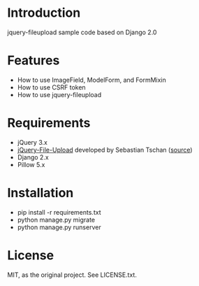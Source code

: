 # Introduction

jquery-fileupload sample code based on Django 2.0

# Features

* How to use ImageField, ModelForm, and FormMixin
* How to use CSRF token
* How to use jquery-fileupload

# Requirements

* jQuery 3.x
* [jQuery-File-Upload](http://aquantum-demo.appspot.com/file-upload) developed by Sebastian Tschan ([source](https://github.com/blueimp/jQuery-File-Upload))
* Django 2.x
* Pillow 5.x

# Installation

* pip install -r requirements.txt
* python manage.py migrate
* python manage.py runserver

# License

MIT, as the original project. See LICENSE.txt.
